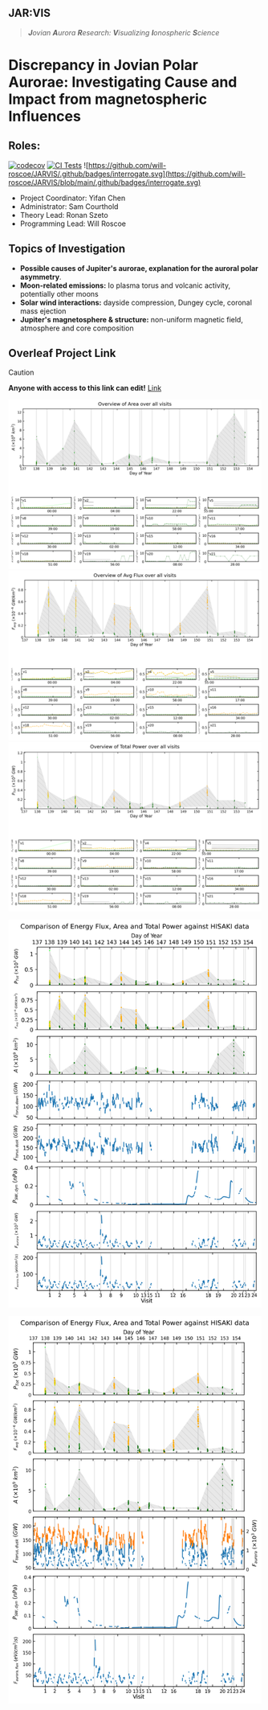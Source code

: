 ## JAR:VIS
> ***J**ovian **A**urora **R**esearch: **V**isualizing **I**onospheric **S**cience*
# Discrepancy in Jovian Polar Aurorae: Investigating Cause and Impact from magnetospheric Influences
## Roles:
[![codecov](https://codecov.io/gh/will-roscoe/JARVIS/graph/badge.svg?token=1QPDJ1U88U)](https://codecov.io/gh/will-roscoe/JARVIS) [![CI Tests](https://github.com/will-roscoe/JARVIS/actions/workflows/pytest-main.yml/badge.svg)](https://github.com/will-roscoe/JARVIS/actions/workflows/pytest-main.yml) ![https://github.com/will-roscoe/JARVIS/.github/badges/interrogate.svg](https://github.com/will-roscoe/JARVIS/blob/main/.github/badges/interrogate.svg)

- Project Coordinator: Yifan Chen
- Administrator: Sam Courthold
- Theory Lead: Ronan Szeto
- Programming Lead: Will Roscoe
## Topics of Investigation
- **Possible causes of Jupiter's aurorae, explanation for the auroral polar asymmetry**.​
- **Moon-related emissions:** Io plasma torus and volcanic activity, potentially other moons​
- **Solar wind interactions:** dayside compression, Dungey cycle, coronal mass ejection​
- **Jupiter's magnetosphere & structure:** non-uniform magnetic field, atmosphere and core composition
## Overleaf Project Link
> [!CAUTION]
> **Anyone with access to this link can edit!**
> [Link](https://www.overleaf.com/4517484896vdgtfcmxykxp#d519e7)

![megafigure_plot_Area.png](https://github.com/will-roscoe/JARVIS/blob/0a928d43097c7dfcdd305fa60cb1b710131dbb47/figures/finished/megafigure_plot_Area.png) ![megafigure_plot_Avg_Flux.png](https://github.com/will-roscoe/JARVIS/blob/0a928d43097c7dfcdd305fa60cb1b710131dbb47/figures/finished/megafigure_plot_Avg_Flux.png) ![megafigure_plot_Total_Power.png](https://github.com/will-roscoe/JARVIS/blob/0a928d43097c7dfcdd305fa60cb1b710131dbb47/figures/finished/megafigure_plot_Total_Power.png)

![stacked_plot.png](https://github.com/will-roscoe/JARVIS/blob/0a928d43097c7dfcdd305fa60cb1b710131dbb47/figures/finished/stacked_plot.png)

![overlaid_plot.png](https://github.com/will-roscoe/JARVIS/blob/0a928d43097c7dfcdd305fa60cb1b710131dbb47/figures/finished/overlaid_plot.png)
